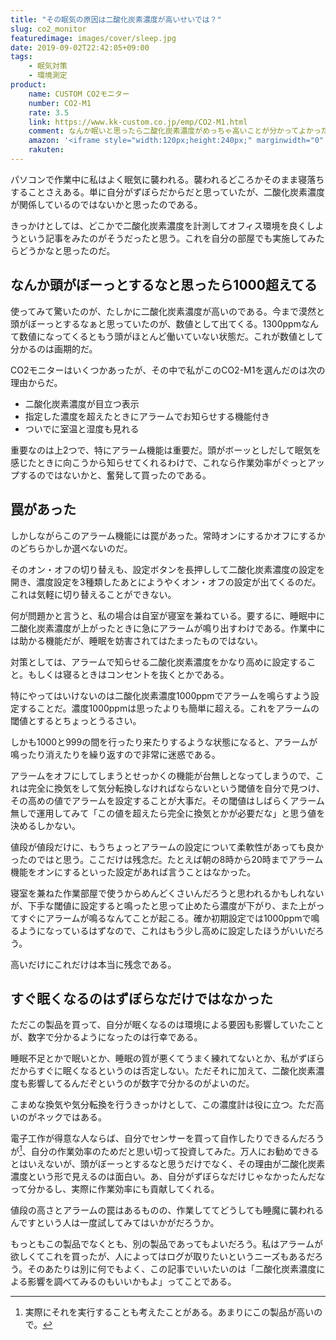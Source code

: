 ```yaml
---
title: "その眠気の原因は二酸化炭素濃度が高いせいでは？"
slug: co2_monitor
featuredimage: images/cover/sleep.jpg
date: 2019-09-02T22:42:05+09:00
tags:
    - 眠気対策
    - 環境測定
product:
    name: CUSTOM CO2モニター
    number: CO2-M1
    rate: 3.5
    link: https://www.kk-custom.co.jp/emp/CO2-M1.html
    comment: なんか眠いと思ったら二酸化炭素濃度がめっちゃ高いことが分かってよかったが、そのためだけに買うのは高いよね・・・。
    amazon: '<iframe style="width:120px;height:240px;" marginwidth="0" marginheight="0" scrolling="no" frameborder="0" src="//rcm-fe.amazon-adsystem.com/e/cm?lt1=_blank&bc1=000000&IS2=1&bg1=FFFFFF&fc1=000000&lc1=0000FF&t=illusionspace-22&language=ja_JP&o=9&p=8&l=as4&m=amazon&f=ifr&ref=as_ss_li_til&asins=B004OCQMDO&linkId=ee8413ac0d34aa7652a236a157d2ecd1"></iframe>'
    rakuten: 
---
```


パソコンで作業中に私はよく眠気に襲われる。襲われるどころかそのまま寝落ちすることさえある。単に自分がずぼらだからだと思っていたが、二酸化炭素濃度が関係しているのではないかと思ったのである。

きっかけとしては、どこかで二酸化炭素濃度を計測してオフィス環境を良くしようという記事をみたのがそうだったと思う。これを自分の部屋でも実施してみたらどうかなと思ったのだ。

<!--more-->

## なんか頭がぼーっとするなと思ったら1000超えてる

使ってみて驚いたのが、たしかに二酸化炭素濃度が高いのである。今まで漠然と頭がぼーっとするなぁと思っていたのが、数値として出てくる。1300ppmなんて数値になってくるともう頭がほとんど働いていない状態だ。これが数値として分かるのは画期的だ。

CO2モニターはいくつかあったが、その中で私がこのCO2-M1を選んだのは次の理由からだ。

- 二酸化炭素濃度が目立つ表示
- 指定した濃度を超えたときにアラームでお知らせする機能付き
- ついでに室温と湿度も見れる

重要なのは上2つで、特にアラーム機能は重要だ。頭がボーッとしだして眠気を感じたときに向こうから知らせてくれるわけで、これなら作業効率がぐっとアップするのではないかと、奮発して買ったのである。

## 罠があった

しかしながらこのアラーム機能には罠があった。常時オンにするかオフにするかのどちらかしか選べないのだ。

そのオン・オフの切り替えも、設定ボタンを長押しして二酸化炭素濃度の設定を開き、濃度設定を3種類したあとにようやくオン・オフの設定が出てくるのだ。これは気軽に切り替えることができない。

何が問題かと言うと、私の場合は自室が寝室を兼ねている。要するに、睡眠中に二酸化炭素濃度が上がったときに急にアラームが鳴り出すわけである。作業中には助かる機能だが、睡眠を妨害されてはたまったものではない。

対策としては、アラームで知らせる二酸化炭素濃度をかなり高めに設定すること。もしくは寝るときはコンセントを抜くとかである。

特にやってはいけないのは二酸化炭素濃度1000ppmでアラームを鳴らすよう設定することだ。濃度1000ppmは思ったよりも簡単に超える。これをアラームの閾値とするとちょっとうるさい。

しかも1000と999の間を行ったり来たりするような状態になると、アラームが鳴ったり消えたりを繰り返すので非常に迷惑である。

アラームをオフにしてしまうとせっかくの機能が台無しとなってしまうので、これは完全に換気をして気分転換しなければならないという閾値を自分で見つけ、その高めの値でアラームを設定することが大事だ。その閾値はしばらくアラーム無しで運用してみて「この値を超えたら完全に換気とかが必要だな」と思う値を決めるしかない。

値段が値段だけに、もうちょっとアラームの設定について柔軟性があっても良かったのではと思う。ここだけは残念だ。たとえば朝の8時から20時までアラーム機能をオンにするといった設定があれば言うことはなかった。

寝室を兼ねた作業部屋で使うからめんどくさいんだろうと思われるかもしれないが、下手な閾値に設定すると鳴ったと思って止めたら濃度が下がり、また上がってすぐにアラームが鳴るなんてことが起こる。確か初期設定では1000ppmで鳴るようになっているはずなので、これはもう少し高めに設定したほうがいいだろう。

高いだけにこれだけは本当に残念である。

## すぐ眠くなるのはずぼらなだけではなかった

ただこの製品を買って、自分が眠くなるのは環境による要因も影響していたことが、数字で分かるようになったのは行幸である。

睡眠不足とかで眠いとか、睡眠の質が悪くてうまく練れてないとか、私がずぼらだからすぐに眠くなるというのは否定しない。ただそれに加えて、二酸化炭素濃度も影響してるんだぞというのが数字で分かるのがよいのだ。

こまめな換気や気分転換を行うきっかけとして、この濃度計は役に立つ。ただ高いのがネックではある。

電子工作が得意な人ならば、自分でセンサーを買って自作したりできるんだろうが[^1]、自分の作業効率のためだと思い切って投資してみた。万人にお勧めできるとはいえないが、頭がぼーっとするなと思うだけでなく、その理由が二酸化炭素濃度という形で見えるのは面白い。あ、自分がずぼらなだけじゃなかったんだなって分かるし、実際に作業効率にも貢献してくれる。

値段の高さとアラームの罠はあるものの、作業しててどうしても睡魔に襲われるんですという人は一度試してみてはいかがだろうか。

もっともこの製品でなくとも、別の製品であってもよいだろう。私はアラームが欲しくてこれを買ったが、人によってはログが取りたいというニーズもあるだろう。そのあたりは別に何でもよく、この記事でいいたいのは「二酸化炭素濃度による影響を調べてみるのもいいかもよ」ってことである。

[^1]: 実際にそれを実行することも考えたことがある。あまりにこの製品が高いので。